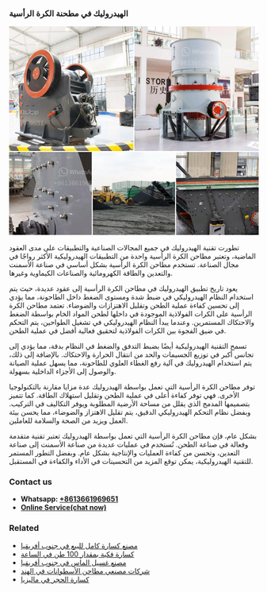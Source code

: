 <h3>الهيدروليك في مطحنة الكرة الرأسية</h3><img src='1701850576.jpg' alt=''><p>تطورت تقنية الهيدروليك في جميع المجالات الصناعية والتطبيقات على مدى العقود الماضية، وتعتبر مطاحن الكرة الرأسية واحدة من التطبيقات الهيدروليكية الأكثر رواجًا في مجال الصناعة. تستخدم مطاحن الكرة الرأسية بشكل أساسي في صناعة الأسمنت والتعدين والطاقة الكهرومائية والصناعات الكيماوية وغيرها.</p><p>يعود تاريخ تطبيق الهيدروليك في مطاحن الكرة الرأسية إلى عقود عديدة، حيث يتم استخدام النظام الهيدروليكي في ضبط شدة ومستوى الضغط داخل الطاحونة، مما يؤدي إلى تحسين كفاءة عملية الطحن وتقليل الاهتزازات والضوضاء. تعتمد مطاحن الكرة الرأسية على الكرات الفولاذية الموجودة في داخلها لطحن المواد الخام بواسطة الضغط والاحتكاك المستمرين. وعندما يبدأ النظام الهيدروليكي في تشغيل الطواحين، يتم التحكم في ضيق الفجوة بين الكرات الفولاذية لتحقيق فعالية أفضل في عملية الطحن.</p><p>تسمح التقنية الهيدروليكية أيضًا بضبط التدفق والضغط في النظام بدقة، مما يؤدي إلى تجانس أكبر في توزيع الجسيمات والحد من انتقال الحرارة والاحتكاك. بالإضافة إلى ذلك، يتم استخدام الهيدروليك في آلية رفع الغطاء العلوي للطاحونة، مما يسهل عملية الصيانة والوصول إلى الأجزاء الداخلية بسهولة.</p><p>توفر مطاحن الكرة الرأسية التي تعمل بواسطة الهيدروليك عدة مزايا مقارنة بالتكنولوجيا الأخرى. فهي توفر كفاءة أعلى في عملية الطحن وتقليل استهلاك الطاقة. كما تتميز بتصميمها المدمج الذي يقلل من مساحة الأرضية المطلوبة ويوفر التكاليف في التركيب. وبفضل نظام التحكم الهيدروليكي الدقيق، يتم تقليل الاهتزاز والضوضاء، مما يحسن بيئة العمل ويزيد من الصحة والسلامة للعاملين.</p><p>بشكل عام، فإن مطاحن الكرة الرأسية التي تعمل بواسطة الهيدروليك تعتبر تقنية متقدمة وفعالة في صناعة الطحن. تُستخدم في عمليات عديدة من صناعة الأسمنت إلى صناعة التعدين، وتحسن من كفاءة العمليات والإنتاجية بشكل عام. وبفضل التطور المستمر للتقنية الهيدروليكية، يمكن توقع المزيد من التحسينات في الأداء والكفاءة في المستقبل.</p><h3>Contact us</h3><ul><li><strong>Whatsapp:&nbsp;<a href="https://wa.me/8613661969651">+8613661969651</a></strong></li><li><a href="https://swt.shibang-china.com/?git&amp;zhl&amp;الهيدروليك في مطحنة الكرة الرأسية"><strong>Online Service(chat now)</strong></a></li></ul><h3>Related</h3><ul><li><a href='مصنع كسارة كامل للبيع في جنوب أفريقيا.md'>مصنع كسارة كامل للبيع في جنوب أفريقيا</a></li><li><a href='كسارة فكية بمقدار 100 طن في الساعة.md'>كسارة فكية بمقدار 100 طن في الساعة</a></li><li><a href='مصنع غسيل الماس في جنوب أفريقيا.md'>مصنع غسيل الماس في جنوب أفريقيا</a></li><li><a href='شركات مصنعي مطاحن الأسطوانات في الهند.md'>شركات مصنعي مطاحن الأسطوانات في الهند</a></li><li><a href='كسارة الحجر في ماليزيا.md'>كسارة الحجر في ماليزيا</a></li></ul>